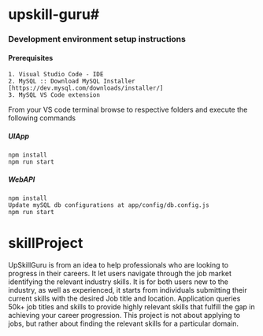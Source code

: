 # upskill-guru#

### Development environment setup instructions

#### Prerequisites
```
1. Visual Studio Code - IDE
2. MySQL :: Download MySQL Installer [https://dev.mysql.com/downloads/installer/]
3. MySQL VS Code extension
```

From your VS code terminal browse to respective folders and execute the following commands

##### UIApp
```
npm install
npm run start
```

##### WebAPI

```
npm install
Update mySQL db configurations at app/config/db.config.js
npm run start
```
# skillProject
UpSkillGuru is from an idea to help professionals who are looking to progress in their careers. It let users navigate through the job market identifying the relevant industry skills. It is for both users new to the industry, as well as experienced, it starts from individuals submitting their current skills with the desired Job title and location. Application queries 50k+ job titles and skills to provide highly relevant skills that fulfill the gap in achieving your career progression. This project is not about applying to jobs, but rather about finding the relevant skills for a particular domain.
